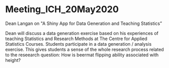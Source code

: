 # Meeting_ICH_20May2020
Dean Langan on "A Shiny App for Data Generation and Teaching Statistics”

Dean will discuss a data generation exercise based on his experiences of teaching Statistics and Research Methods at The Centre for Applied Statistics Courses.  Students participate in a data generation / analysis exercise. This  gives students a sense of the
whole research process related to the reseearch question: How is beermat flipping ability associated with height?
